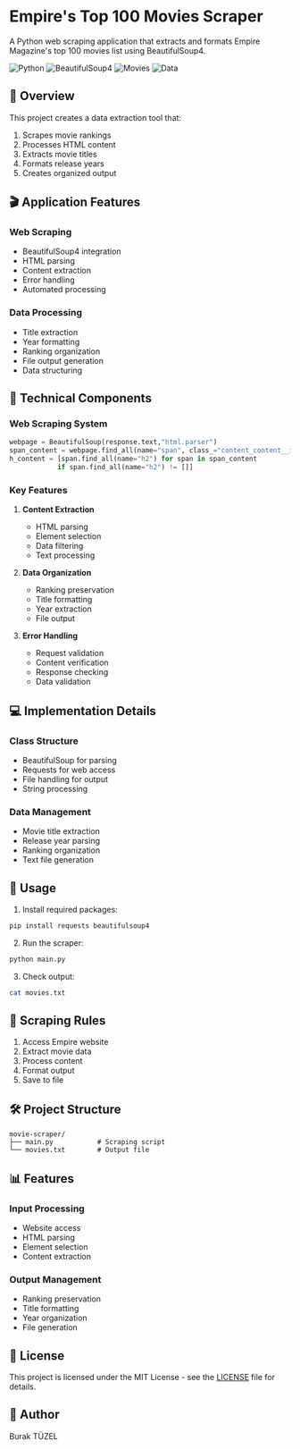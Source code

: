 # Empire's Top 100 Movies Scraper
A Python web scraping application that extracts and formats Empire Magazine's top 100 movies list using BeautifulSoup4.

![Python](https://img.shields.io/badge/Python-3.8+-blue)
![BeautifulSoup4](https://img.shields.io/badge/BeautifulSoup4-Scraping-red)
![Movies](https://img.shields.io/badge/Movies-Top100-green)
![Data](https://img.shields.io/badge/Data-Processing-orange)

## 🎯 Overview
This project creates a data extraction tool that:
1. Scrapes movie rankings
2. Processes HTML content
3. Extracts movie titles
4. Formats release years
5. Creates organized output

## 🎬 Application Features
### Web Scraping
- BeautifulSoup4 integration
- HTML parsing
- Content extraction
- Error handling
- Automated processing

### Data Processing
- Title extraction
- Year formatting
- Ranking organization
- File output generation
- Data structuring

## 🔧 Technical Components
### Web Scraping System
```python
webpage = BeautifulSoup(response.text,"html.parser")
span_content = webpage.find_all(name="span", class_="content_content__i0P3p")
h_content = [span.find_all(name="h2") for span in span_content 
            if span.find_all(name="h2") != []]
```

### Key Features
1. **Content Extraction**
   - HTML parsing
   - Element selection
   - Data filtering
   - Text processing

2. **Data Organization**
   - Ranking preservation
   - Title formatting
   - Year extraction
   - File output

3. **Error Handling**
   - Request validation
   - Content verification
   - Response checking
   - Data validation

## 💻 Implementation Details
### Class Structure
- BeautifulSoup for parsing
- Requests for web access
- File handling for output
- String processing

### Data Management
- Movie title extraction
- Release year parsing
- Ranking organization
- Text file generation

## 🚀 Usage
1. Install required packages:
```bash
pip install requests beautifulsoup4
```

2. Run the scraper:
```bash
python main.py
```

3. Check output:
```bash
cat movies.txt
```

## 🎯 Scraping Rules
1. Access Empire website
2. Extract movie data
3. Process content
4. Format output
5. Save to file

## 🛠️ Project Structure
```
movie-scraper/
├── main.py           # Scraping script
└── movies.txt        # Output file
```

## 📊 Features
### Input Processing
- Website access
- HTML parsing
- Element selection
- Content extraction

### Output Management
- Ranking preservation
- Title formatting
- Year organization
- File generation

## 📝 License
This project is licensed under the MIT License - see the [LICENSE](LICENSE) file for details.

## 👥 Author
Burak TÜZEL